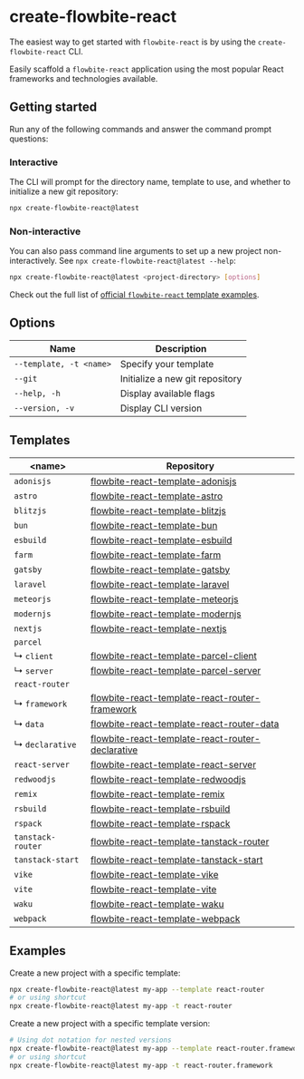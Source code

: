 # create-flowbite-react

The easiest way to get started with `flowbite-react` is by using the `create-flowbite-react` CLI.

Easily scaffold a `flowbite-react` application using the most popular React frameworks and technologies available.

## Getting started

Run any of the following commands and answer the command prompt questions:

### Interactive

The CLI will prompt for the directory name, template to use, and whether to initialize a new git repository:

```bash
npx create-flowbite-react@latest
```

### Non-interactive

You can also pass command line arguments to set up a new project non-interactively. See `npx create-flowbite-react@latest --help`:

```bash
npx create-flowbite-react@latest <project-directory> [options]
```

Check out the full list of [official `flowbite-react` template examples](https://github.com/themesberg/flowbite-react-templates).

## Options

| Name                    | Description                     |
| ----------------------- | ------------------------------- |
| `--template, -t <name>` | Specify your template           |
| `--git`                 | Initialize a new git repository |
| `--help, -h`            | Display available flags         |
| `--version, -v`         | Display CLI version             |

## Templates

| \<name>           | Repository                                                                                                                         |
| ----------------- | ---------------------------------------------------------------------------------------------------------------------------------- |
| `adonisjs`        | [flowbite-react-template-adonisjs](https://github.com/themesberg/flowbite-react-template-adonisjs)                                 |
| `astro`           | [flowbite-react-template-astro](https://github.com/themesberg/flowbite-react-template-astro)                                       |
| `blitzjs`         | [flowbite-react-template-blitzjs](https://github.com/themesberg/flowbite-react-template-blitzjs)                                   |
| `bun`             | [flowbite-react-template-bun](https://github.com/themesberg/flowbite-react-template-bun)                                           |
| `esbuild`         | [flowbite-react-template-esbuild](https://github.com/themesberg/flowbite-react-template-esbuild)                                   |
| `farm`            | [flowbite-react-template-farm](https://github.com/themesberg/flowbite-react-template-farm)                                         |
| `gatsby`          | [flowbite-react-template-gatsby](https://github.com/themesberg/flowbite-react-template-gatsby)                                     |
| `laravel`         | [flowbite-react-template-laravel](https://github.com/themesberg/flowbite-react-template-laravel)                                   |
| `meteorjs`        | [flowbite-react-template-meteorjs](https://github.com/themesberg/flowbite-react-template-meteorjs)                                 |
| `modernjs`        | [flowbite-react-template-modernjs](https://github.com/themesberg/flowbite-react-template-modernjs)                                 |
| `nextjs`          | [flowbite-react-template-nextjs](https://github.com/themesberg/flowbite-react-template-nextjs)                                     |
| `parcel`          |                                                                                                                                    |
| ↳ `client`        | [flowbite-react-template-parcel-client](https://github.com/themesberg/flowbite-react-template-parcel-client)                       |
| ↳ `server`        | [flowbite-react-template-parcel-server](https://github.com/themesberg/flowbite-react-template-parcel-server)                       |
| `react-router`    |                                                                                                                                    |
| ↳ `framework`     | [flowbite-react-template-react-router-framework](https://github.com/themesberg/flowbite-react-template-react-router-framework)     |
| ↳ `data`          | [flowbite-react-template-react-router-data](https://github.com/themesberg/flowbite-react-template-react-router-data)               |
| ↳ `declarative`   | [flowbite-react-template-react-router-declarative](https://github.com/themesberg/flowbite-react-template-react-router-declarative) |
| `react-server`    | [flowbite-react-template-react-server](https://github.com/themesberg/flowbite-react-template-react-server)                         |
| `redwoodjs`       | [flowbite-react-template-redwoodjs](https://github.com/themesberg/flowbite-react-template-redwoodjs)                               |
| `remix`           | [flowbite-react-template-remix](https://github.com/themesberg/flowbite-react-template-remix)                                       |
| `rsbuild`         | [flowbite-react-template-rsbuild](https://github.com/themesberg/flowbite-react-template-rsbuild)                                   |
| `rspack`          | [flowbite-react-template-rspack](https://github.com/themesberg/flowbite-react-template-rspack)                                     |
| `tanstack-router` | [flowbite-react-template-tanstack-router](https://github.com/themesberg/flowbite-react-template-tanstack-router)                   |
| `tanstack-start`  | [flowbite-react-template-tanstack-start](https://github.com/themesberg/flowbite-react-template-tanstack-start)                     |
| `vike`            | [flowbite-react-template-vike](https://github.com/themesberg/flowbite-react-template-vike)                                         |
| `vite`            | [flowbite-react-template-vite](https://github.com/themesberg/flowbite-react-template-vite)                                         |
| `waku`            | [flowbite-react-template-waku](https://github.com/themesberg/flowbite-react-template-waku)                                         |
| `webpack`         | [flowbite-react-template-webpack](https://github.com/themesberg/flowbite-react-template-webpack)                                   |

## Examples

Create a new project with a specific template:

```bash
npx create-flowbite-react@latest my-app --template react-router
# or using shortcut
npx create-flowbite-react@latest my-app -t react-router
```

Create a new project with a specific template version:

```bash
# Using dot notation for nested versions
npx create-flowbite-react@latest my-app --template react-router.framework
# or using shortcut
npx create-flowbite-react@latest my-app -t react-router.framework
```
